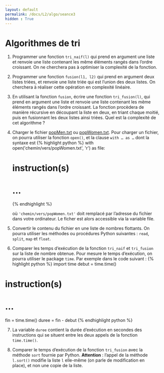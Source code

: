 ```yaml
---
layout: default
permalink: /docs/L2/algo/seance3
hidden : True
---
```


# Algorithmes de tri

1. Programmer une fonction `tri_naif(l)` qui prend en argument une liste et renvoie une liste contenant les même éléments rangés dans l’ordre croissant. On ne cherchera pas à optimiser la complexité de la fonction.

2. Programmer une fonction `fusion(l1, l2)` qui prend en argument deux listes triées, et renvoie une liste triée qui est l’union des deux listes. On cherchera à réaliser cette opération en complexité linéaire.

3. En utilisant la fonction `fusion`, écrire une fonction `tri_fusion(l)`, qui prend en argument une liste et renvoie une liste contenant les même éléments rangés dans l’ordre croissant. La fonction procèdera de manière récursive en découpant la liste en deux, en triant chaque moitié, puis en fusionnant les deux listes ainsi triées. Quel est la complexité de cet algorithme ?

4. Charger le fichier [popMen.txt](popMen.txt) ou [popWomen.txt](popWomen.txt). Pour charger un fichier, on pourra utiliser la fonction `open()`, et la clause `with … as …` dont la syntaxe est
   {% highlight python %}
with open('chemin/vers/popWomen.txt', 'r') as file:
    # instruction(s)
    # ...
   {% endhighlight %}
   
   où `'chemin/vers/popWomen.txt'` doit remplacé par l’adresse du fichier dans votre ordinateur. Le ficher est alors accessible via la variable file.

5. Convertir le contenu du fichier en une liste de nombres flottants. On pourra utiliser les méthodes ou procédures Python suivantes : `read`, `split`, `map` et `float`.

6. Comparer les temps d’exécution de la fonction `tri_naif` et `tri_fusion` sur la liste de nombre obtenue. Pour mesure le temps d’exécution, on pourra utiliser le package `time`. Par exemple dans le code suivant :
{% highlight python %}
import time
debut = time.time()
# instruction(s)
# ...
fin = time.time()
duree = fin - debut
{% endhighlight python %}

7. La variable `duree` contient la durée d’exécution en secondes des instructions qui se situent entre les deux appels de la fonction `time.time()`.

8. Comparer le temps d’exécution de la fonction `tri_fusion` avec la méthode `sort` fournie par Python. **Attention** : l’appel de la méthode `l.sort()` modifie la liste `l` elle-même (on parle de modification en place), et non une copie de la liste.
    
